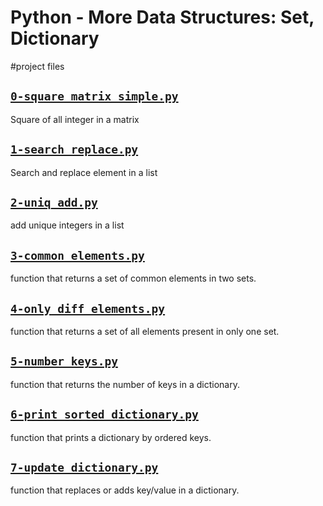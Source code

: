 # Python - More Data Structures: Set, Dictionary

#project files

## [`0-square_matrix_simple.py`](0-square_matrix_simple.py)
Square of all integer in a matrix

## [`1-search_replace.py`](1-search_replace.py)
Search and replace element in a list

## [`2-uniq_add.py`](2-uniq_add.py)
add unique integers in a list

## [`3-common_elements.py`](3-common_elements.py)
function that returns a set of common elements in two sets.

## [`4-only_diff_elements.py`](4-only_diff_elements.py)
function that returns a set of all elements present in only one set.

## [`5-number_keys.py`](5-number_keys.py)
function that returns the number of keys in a dictionary.

## [`6-print_sorted_dictionary.py`](6-print_sorted_dictionary.py)
function that prints a dictionary by ordered keys.

## [`7-update_dictionary.py`](7-update_dictionary.py)
function that replaces or adds key/value in a dictionary.
